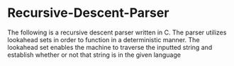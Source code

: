 Recursive-Descent-Parser
========================

The following is a recursive descent parser written in C. The parser utilizes lookahead sets in order to function in a deterministic manner. The lookahead set enables the machine to traverse the inputted string and establish whether or not that string is in the given language
